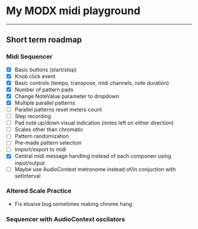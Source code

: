 # My MODX midi playground

---

## Short term roadmap

### Midi Sequencer

- [x] Basic buttons (start/stop)
- [x] Knob click event
- [x] Basic controls (tempo, transpose, midi channels, note duration)
- [x] Number of pattern pads
- [x] Change NoteValue parameter to dropdown
- [x] Multiple parallel patterns
- [ ] Parallel patterns reset meters count
- [ ] Step recording
- [ ] Pad note up/down visual indication (notes left on either direction)
- [ ] Scales other than chromatic
- [ ] Pattern randomization
- [ ] Pre-made pattern selection
- [ ] Import/export to midi
- [x] Central midi message handling instead of each componen using input/output
- [ ] Maybe use AudioContext metronome instead of/in conjuction with setInterval

### Altered Scale Practice

- Fix elusive bug sometimes making chrome hang

### Sequencer with AudioContext oscilators
